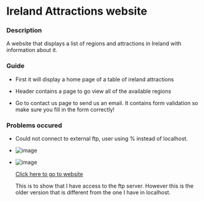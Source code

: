 # Ireland Attractions website

### Description

A website that displays a list of regions and attractions in Ireland with information about it.

### Guide

* First it will display a home page of a table of ireland attractions

* Header contains a page to go view all of the available regions

* Go to contact us page to send us an email. It contains form validation so make sure you fill in the form correctly!

### Problems occured

* Could not connect to external ftp, user using % instead of localhost.

* ![image](https://user-images.githubusercontent.com/104847621/225856877-cde2b4c8-b6b5-4361-976f-f8759ecc70f6.png)

* ![image](https://user-images.githubusercontent.com/104847621/225856975-9157bf7c-3197-4e25-a6af-c08b4472dbdc.png)

  [Click here to go to website](https://mysql07.comp.dkit.ie/D00251846/ca/contact_us.php)
  
  This is to show that I have access to the ftp server. However this is the older version that is different from the one I have in localhost.
